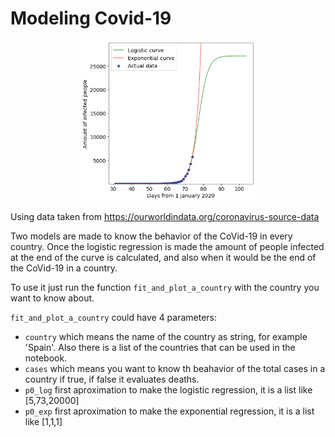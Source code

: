 # Modeling Covid-19

<p align="center">
  <img src = "Images/example curves.png" height = "256">
</p>

Using data taken from https://ourworldindata.org/coronavirus-source-data

Two models are made to know the behavior of the CoVid-19 in every country. 
Once the logistic regression is made the amount of people infected at the end of the curve is calculated, and also when it would be the end of the CoVid-19 in a country.

To use it just run the function ```fit_and_plot_a_country``` with the country you want to know about.

```fit_and_plot_a_country```  could have 4 parameters:

* ```country``` which means the name of the country as string, for example 'Spain'. Also there is a list of the countries that can be used in the notebook.
* ```cases``` which means you want to know th beahavior of the total cases in a country if true, if false it evaluates deaths.
* ```p0_log``` first aproximation to make the logistic regression, it is a list like [5,73,20000]
* ```p0_exp``` first aproximation to make the exponential regression, it is a list like [1,1,1]
